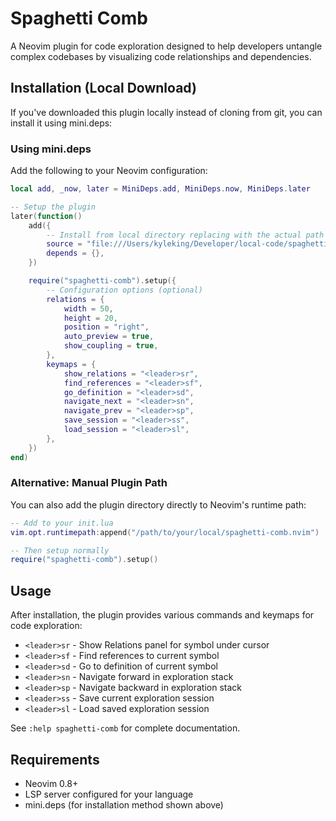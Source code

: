# Spaghetti Comb

A Neovim plugin for code exploration designed to help developers untangle complex codebases by visualizing code relationships and dependencies.

## Installation (Local Download)

If you've downloaded this plugin locally instead of cloning from git, you can install it using mini.deps:

### Using mini.deps

Add the following to your Neovim configuration:

```lua
local add, _now, later = MiniDeps.add, MiniDeps.now, MiniDeps.later

-- Setup the plugin
later(function()
    add({
        -- Install from local directory replacing with the actual path
        source = "file:///Users/kyleking/Developer/local-code/spaghetti-comb.nvim",
        depends = {},
    })

    require("spaghetti-comb").setup({
        -- Configuration options (optional)
        relations = {
            width = 50,
            height = 20,
            position = "right",
            auto_preview = true,
            show_coupling = true,
        },
        keymaps = {
            show_relations = "<leader>sr",
            find_references = "<leader>sf",
            go_definition = "<leader>sd",
            navigate_next = "<leader>sn",
            navigate_prev = "<leader>sp",
            save_session = "<leader>ss",
            load_session = "<leader>sl",
        },
    })
end)
```

### Alternative: Manual Plugin Path

You can also add the plugin directory directly to Neovim's runtime path:

```lua
-- Add to your init.lua
vim.opt.runtimepath:append("/path/to/your/local/spaghetti-comb.nvim")

-- Then setup normally
require("spaghetti-comb").setup()
```

## Usage

After installation, the plugin provides various commands and keymaps for code exploration:

- `<leader>sr` - Show Relations panel for symbol under cursor
- `<leader>sf` - Find references to current symbol
- `<leader>sd` - Go to definition of current symbol
- `<leader>sn` - Navigate forward in exploration stack
- `<leader>sp` - Navigate backward in exploration stack
- `<leader>ss` - Save current exploration session
- `<leader>sl` - Load saved exploration session

See `:help spaghetti-comb` for complete documentation.

## Requirements

- Neovim 0.8+
- LSP server configured for your language
- mini.deps (for installation method shown above)

